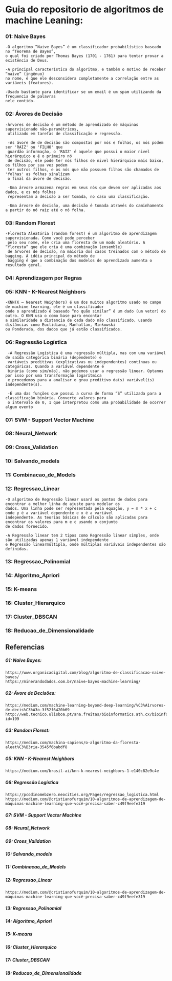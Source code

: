 # Guia do repositorio de algoritmos de machine Leaning:

### 01: Naive Bayes
    -O algoritmo “Naive Bayes” é um classificador probabilístico baseado no “Teorema de Bayes”, 
    o qual foi criado por Thomas Bayes (1701 - 1761) para tentar provar a existência de Deus.
    
    -A principal característica do algoritmo, e também o motivo de receber “naive” (ingênuo) 
    no nome, é que ele desconsidera completamente a correlação entre as variáveis (features).
    
    -Usado bastante para identificar se um email é um spam utilizando da frequencia de palavras
    nele contido. 
    
    
### 02: Ávores de Decisão
    -Árvores de decisão é um método de aprendizado de máquinas supervisionado não-paramétricos,
     utilizado em tarefas de classificação e regressão.
     
     -As ávore de de decisão são compostas por nós e folhas, os nós podem ser 'RAIZ' ou 'FILHO' que
     guardão informação, o 'RAIZ' é aquele que possui o maior nivel hierárquico e é o primeiro nó 
     de decisão, ele pode ter nós filhos de nivel hierárquico mais baixo, os filhos por sua vez podem
     ter outros filhos, e os nós que não possuem filhos são chamados de 'folhas' as folhas sinalizam
     o final da ávore de decisão.
     
     -Uma árvore armazena regras em seus nós que devem ser aplicadas aos dados, e os nós folhas 
     representam a decisão a ser tomada, no caso uma classificação.
     
     -Uma árvore de decisão, uma decisão é tomada através do caminhamento a partir do nó raiz até o nó folha.

### 03: Random Florest
    -Floresta Aleatória (random forest) é um algoritmo de aprendizagem supervisionada. Como você pode perceber
     pelo seu nome, ele cria uma floresta de um modo aleatório. A “floresta” que ele cria é uma combinação (ensemble)
     de árvores de decisão, na maioria dos casos treinados com o método de bagging. A idéia principal do método de 
     bagging é que a combinação dos modelos de aprendizado aumenta o resultado geral.

### 04: Aprendizagem por Regras
    
### 05: KNN - K-Nearest Neighbors
    -KNN(K — Nearest Neighbors) é um dos muitos algoritmo usado no campo de machine learning, ele é um classificador
    onde o aprendizado é baseado “no quão similar” é um dado (um vetor) do outro. O KNN usa o como base para encontar 
    a similaridade a distancia de cada dado não classificado, usando distâncias como Euclidiana, Manhattan, Minkowski 
    ou Ponderada, dos dados que já estão classificados.

### 06: Regressão Logística
     -A Regressão Logística é uma regressão múltipla, mas com uma variável de saída categórica binária (dependente) e
     variáveis preditivas (explicativas ou independentes) contínuas ou categóricas. Quando a variável dependente é 
     binária (como sim/não), não podemos usar a regressão linear. Optamos por isso por uma transformação logarítmica 
     e procedemos para a analisar o grau preditivo da(s) variável(is) independente(s).
     
     -É uma das funções que possui a curva de forma “S” utilizada para a classificação binária. Converte valores para
     o intervalo de 0, 1 que interpretou como uma probabilidade de ocorrer algum evento

### 07: SVM - Support Vector Machine

### 08: Neural_Network

### 09: Cross_Validation

### 10: Salvando_models

### 11: Combinacao_de_Models

### 12: Regressao_Linear
    -O algoritmo de Regressão linear usará os pontos de dados para encontrar a melhor linha de ajuste para modelar os 
    dados. Uma linha pode ser representada pela equação, y = m * x + c onde y é a variável dependente e x é a variável
    independente. As teorias básicas de cálculo são aplicadas para encontrar os valores para m e c usando o conjunto 
    de dados fornecido.
    
    -A Regressão linear tem 2 tipos como Regressão linear simples, onde são utilizadas apenas 1 variável independente 
    e Regressão linearmúltipla, onde múltiplas variáveis independentes são definidas.

### 13: Regressao_Polinomial

### 14: Algoritmo_Apriori

### 15: K-means

### 16: Cluster_Hierarquico

### 17: Cluster_DBSCAN

### 18: Reducao_de_Dimensionalidade
     
## Referencias 

##### 01: Naive Bayes: 
    https://www.organicadigital.com/blog/algoritmo-de-classificacao-naive-bayes/
    https://minerandodados.com.br/naive-bayes-machine-learning/
    
##### 02: Ávore de Decisões:
    https://medium.com/machine-learning-beyond-deep-learning/%C3%A1rvores-de-decis%C3%A3o-3f52f6420b69
    http://web.tecnico.ulisboa.pt/ana.freitas/bioinformatics.ath.cx/bioinformatics.ath.cx/indexf23d.html?id=199
    
##### 03: Random Florest:
    https://medium.com/machina-sapiens/o-algoritmo-da-floresta-aleat%C3%B3ria-3545f6babdf8
    
##### 05: KNN - K-Nearest Neighbors
    https://medium.com/brasil-ai/knn-k-nearest-neighbors-1-e140c82e9c4e
    
##### 06: Regressão Logística
    https://pcodinomebzero.neocities.org/Pages/regressao_logistica.html
    https://medium.com/@cristianofurquim/10-algoritmos-de-aprendizagem-de-máquinas-machine-learning-que-você-precisa-saber-c49f9eefe319

##### 07: SVM - Support Vector Machine

##### 08: Neural_Network

##### 09: Cross_Validation

##### 10: Salvando_models

##### 11: Combinacao_de_Models

##### 12: Regressao_Linear
    https://medium.com/@cristianofurquim/10-algoritmos-de-aprendizagem-de-máquinas-machine-learning-que-você-precisa-saber-c49f9eefe319

##### 13: Regressao_Polinomial

##### 14: Algoritmo_Apriori

##### 15: K-means

##### 16: Cluster_Hierarquico

##### 17: Cluster_DBSCAN

##### 18: Reducao_de_Dimensionalidade
    
